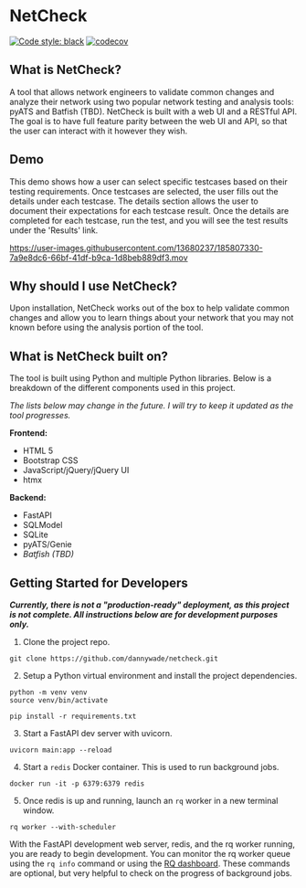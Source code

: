 # NetCheck

[![Code style: black](https://img.shields.io/badge/code%20style-black-000000.svg)](https://github.com/psf/black)
[![codecov](https://codecov.io/gh/dannywade/netcheck/branch/master/graph/badge.svg?token=A4Y64P0Q2W)](https://codecov.io/gh/dannywade/netcheck)

## What is NetCheck?
A tool that allows network engineers to validate common changes and analyze their network using two popular network testing and analysis tools: pyATS and Batfish (TBD). NetCheck is built with a web UI and a RESTful API. The goal is to have full feature parity between the web UI and API, so that the user can interact with it however they wish.

## Demo
This demo shows how a user can select specific testcases based on their testing requirements. Once testcases are selected, the user fills out the details under each testcase. The details section allows the user to document their expectations for each testcase result. Once the details are completed for each testcase, run the test, and you will see the test results under the 'Results' link.

https://user-images.githubusercontent.com/13680237/185807330-7a9e8dc6-66bf-41df-b9ca-1d8beb889df3.mov

## Why should I use NetCheck?
Upon installation, NetCheck works out of the box to help validate common changes and allow you to learn things about your network that you may not known before using the analysis portion of the tool.

## What is NetCheck built on?
The tool is built using Python and multiple Python libraries. Below is a breakdown of the different components used in this project.

*The lists below may change in the future. I will try to keep it updated as the tool progresses.*

**Frontend:**
- HTML 5
- Bootstrap CSS
- JavaScript/jQuery/jQuery UI
- htmx

**Backend:**
- FastAPI
- SQLModel
- SQLite
- pyATS/Genie
- *Batfish (TBD)*

## Getting Started for Developers

***Currently, there is not a "production-ready" deployment, as this project is not complete. All instructions below are for development purposes only.***

1. Clone the project repo.
```
git clone https://github.com/dannywade/netcheck.git
```

2. Setup a Python virtual environment and install the project dependencies.
```
python -m venv venv
source venv/bin/activate

pip install -r requirements.txt
```

3. Start a FastAPI dev server with uvicorn.
```
uvicorn main:app --reload
```

4. Start a `redis` Docker container. This is used to run background jobs.
```
docker run -it -p 6379:6379 redis
```

5. Once redis is up and running, launch an `rq` worker in a new terminal window.
```
rq worker --with-scheduler
```

With the FastAPI development web server, redis, and the rq worker running, you are ready to begin development. You can monitor the rq worker queue using the `rq info` command or using the [RQ dashboard](https://python-rq.org/docs/monitoring/). These commands are optional, but very helpful to check on the progress of background jobs.